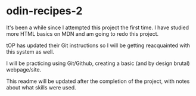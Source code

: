 # odin-recipes-2

It's been a while since I attempted this project the first time. I have studied more HTML basics on MDN and am going to redo this project. 

tOP has updated their Git instructions so I will be getting reacquainted with this system as well. 

I will be practicing using Git/Github, creating a basic (and by design brutal) webpage/site. 

This readme will be updated after the completion of the project, with notes about what skills were used.

